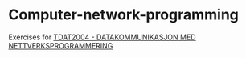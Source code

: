 # Computer-network-programming
Exercises for [TDAT2004 - DATAKOMMUNIKASJON MED NETTVERKSPROGRAMMERING](https://www.emweb.no/hist/node/562/43456)
